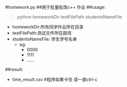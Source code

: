 #homework.py
##用于批量批改c++ 作业
##usage:
>python homeworkDir testFilePath studentsNameFile

* homeworkDir:所有同学作业所在目录
* testFilePath:测试文件所在路径
* studentsNameFile: 学生学号名单
	* eg:
		* 0000
		* 1111
		*  ......		

##result:
* time_result.csv
#程序如果卡住 请一直ctrl-c
